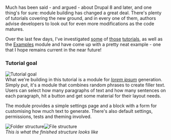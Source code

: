 Much has been said - and argued - about Drupal 8 and later, and one thing's for sure: module building has changed a great deal. There's plenty of tutorials covering the new ground, and in every one of them, authors advise developers to look out for even more modifications as the code matures.

Over the last few days, I've investigated [some](https://www.drupal.org/developing/modules/8) of [those](https://www.youtube.com/watch?v=tmT6CATUWbk) [tutorials](http://www.sitepoint.com/series/how-to-build-a-drupal-8-module), as well as the [Examples](https://drupal.org/project/examples) module and have come up with a pretty neat example - one that I hope remains current in the near future!

### Tutorial goal

![Tutorial goal](https://www.drupal.org/files/01_8.png)  
What we're building in this tutorial is a module for _[lorem ipsum](https://en.wikipedia.org/wiki/Lorem%5Fipsum)_ generation. Simply put, it's a module that combines random phrases to create filler text. Users can select how many paragraphs of text and how many sentences on each paragraph, hit a button and get some material for their layout needs.

The module provides a simple settings page and a block with a form for customising how much text to generate. There's also default settings, permissions, tests and theming involved.

![Folder structure](https://www.drupal.org/files/02_5.png)![File structure](https://www.drupal.org/files/03_5.png)  
_This is what the finished structure looks like_